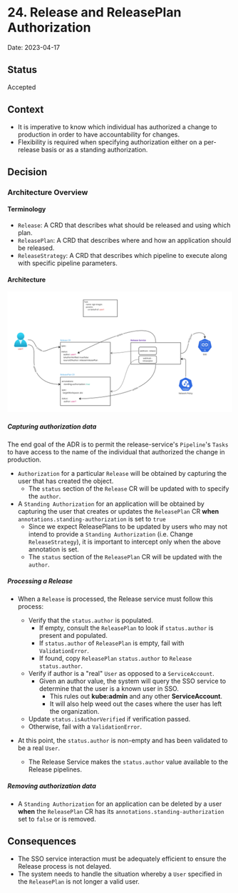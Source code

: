 # 24. Release and ReleasePlan Authorization

Date: 2023-04-17

## Status

Accepted

## Context

* It is imperative to know which individual has authorized a change to production in order to have accountability for changes.
* Flexibility is required when specifying authorization either on a per-release basis or as a standing authorization.

## Decision

### Architecture Overview
#### Terminology

- `Release`: A CRD that describes what should be released and using which plan.
- `ReleasePlan`: A CRD that describes where and how an application should be released.
- `ReleaseStrategy`: A CRD that describes which pipeline to execute along with specific pipeline parameters.

#### Architecture

![](../diagrams/ADR-0023/ReleaseAndReleasePlanAuthorization.jpg)

##### Capturing authorization data
The end goal of the ADR is to permit the release-service's `Pipeline`'s `Tasks` to have access to the name of the individual that authorized the change in production.
* `Authorization` for a particular `Release` will be obtained by capturing the user that has created the object.
  * The `status` section of the `Release` CR will be updated with to specify the `author`.
* A `Standing Authorization` for an application will be obtained by capturing the user that creates or updates the `ReleasePlan` CR **when** `annotations.standing-authorization` is set to `true`
  * Since we expect ReleasePlans to be updated by users who may not intend to provide a `Standing Authorization` (i.e. Change `ReleaseStrategy`), it is important to intercept only when the above annotation is set.
  * The `status` section of the `ReleasePlan` CR will be updated with the `author`.

##### Processing a Release
* When a `Release` is processed, the Release service must follow this process:
  * Verify that the `status.author` is populated.
    * If empty, consult the `ReleasePlan` to look if `status.author` is present and populated.
     * If `status.author` of `ReleasePlan` is empty, fail with `ValidationError`.
    * If found, copy `ReleasePlan` `status.author` to `Release` `status.author`.
  * Verify if author is a "real" `User` as opposed to a `ServiceAccount`.
    * Given an author value, the system will query the SSO service to determine that the user is a known user in SSO.
      * This rules out **kube:admin** and any other **ServiceAccount**.
      * It will also help weed out the cases where the user has left the organization.
  * Update `status.isAuthorVerified` if verification passed.
   * Otherwise, fail with a `ValidationError`.

* At this point, the `status.author` is non-empty and has been validated to be a real `User`.
  * The Release Service makes the `status.author` value available to the Release pipelines.

##### Removing authorization data
* A `Standing Authorization` for an application can be deleted by a user **when** the `ReleasePlan` CR has its `annotations.standing-authorization` set to `false` or is removed.

## Consequences
* The SSO service interaction must be adequately efficient to ensure the Release process is not delayed.
* The system needs to handle the situation whereby a `User` specified in the `ReleasePlan` is not longer a valid user.

